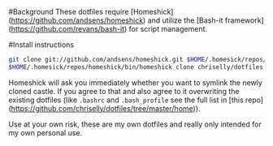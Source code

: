 #Background
These dotfiles require [Homeshick] (https://github.com/andsens/homeshick) and utilize the [Bash-it framework] (https://github.com/revans/bash-it) for script management.


#Install instructions
```bash
git clone git://github.com/andsens/homeshick.git $HOME/.homesick/repos/homeshick
$HOME/.homesick/repos/homeshick/bin/homeshick clone chriselly/dotfiles
```

Homeshick will ask you immediately whether you want to symlink the newly cloned castle. If you agree to that and also agree to it overwriting the existing dotfiles (like `.bashrc` and `.bash_profile` see the full list in [this repo] (https://github.com/chriselly/dotfiles/tree/master/home)).

Use at your own risk, these are my own dotfiles and really only intended for my own personal use.
